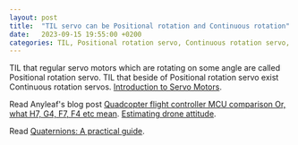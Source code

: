 ```yaml
---
layout: post
title:  "TIL servo can be Positional rotation and Continuous rotation"
date:   2023-09-15 19:55:00 +0200
categories: TIL, Positional rotation servo, Continuous rotation servo, Quaternion
---
```

TIL that regular servo motors which are rotating on some angle are called Positional rotation servo. TIL that beside of Positional rotation servo exist Continuous rotation servos. [Introduction to Servo Motors](https://www.sciencebuddies.org/science-fair-projects/references/introduction-to-servo-motors).

Read Anyleaf's blog post [Quadcopter flight controller MCU comparison Or, what H7, G4, F7, F4 etc mean](https://www.anyleaf.org/blog/quadcopter-flight-controller-mcu-comparison). [Estimating drone attitude](https://www.anyleaf.org/blog/estimating-drone-attitude).

Read [Quaternions: A practical guide](https://www.anyleaf.org/blog/quaternions:-a-practical-guide).
